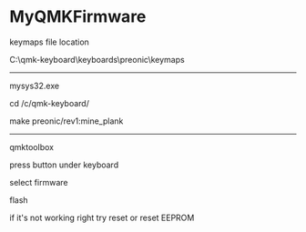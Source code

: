 # MyQMKFirmware

keymaps file location

C:\qmk-keyboard\keyboards\preonic\keymaps

---

mysys32.exe

cd /c/qmk-keyboard/

make preonic/rev1:mine_plank

---

qmktoolbox

press button under keyboard

select firmware

flash

if it's not working right try reset or reset EEPROM
